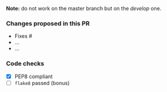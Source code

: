 __Note:__ do not work on the master branch but on the _develop_ one.

### Changes proposed in this PR

- Fixes #
- ...
- ...

### Code checks

- [X] PEP8 compliant
- [ ] `flake8` passed (bonus)
